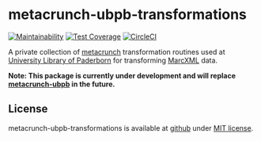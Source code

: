 metacrunch-ubpb-transformations
===============================

[![Maintainability](https://api.codeclimate.com/v1/badges/374bba19f62874a277ba/maintainability)](https://codeclimate.com/github/ubpb/metacrunch-ubpb-transformations/maintainability)
[![Test Coverage](https://api.codeclimate.com/v1/badges/374bba19f62874a277ba/test_coverage)](https://codeclimate.com/github/ubpb/metacrunch-ubpb-transformations/test_coverage)
[![CircleCI](https://circleci.com/gh/ubpb/metacrunch-ubpb-transformations.svg?style=svg)](https://circleci.com/gh/ubpb/metacrunch-ubpb-transformations)

A private collection of [metacrunch](https://github.com/ubpb/metacrunch) transformation routines used at [University Library of Paderborn](http://www.ub.uni-paderborn.de) for transforming [MarcXML](http://www.loc.gov/standards/marcxml/) data.

**Note: This package is currently under development and will replace [metacrunch-ubpb](https://github.com/ubpb/metacrunch-ubpb) in the future.**

License
-------

metacrunch-ubpb-transformations is available at [github](https://github.com/ubpb/metacrunch-ubpb-transformations) under [MIT license](https://github.com/ubpb/metacrunch-ubpb-transformations/blob/master/License.txt).

